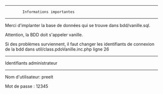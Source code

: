 **************************************************
                                              
            Informations importantes            
                                                
**************************************************

Merci d'implanter la base de données qui se trouve dans bdd/vanille.sql.

Attention, la BDD doit s'appeler vanille.

Si des problèmes surviennent, il faut changer les identifiants de connexion de la bdd dans util/class.pdoVanille.inc.php ligne 26

*******************************

  Identifiants administrateur 
 
*******************************

Nom d'utilisateur:	preelt

Mot de passe :		12345
